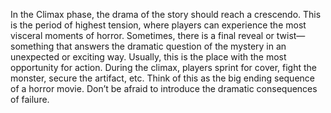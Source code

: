 In the Climax phase, the drama of the story should reach a crescendo. This is the period of highest tension, where players can experience the most visceral moments of horror. Sometimes, there is a final reveal or twist—something that answers the dramatic question of the mystery in an unexpected or exciting way. Usually, this is the place with the most opportunity for action. During the climax, players sprint for cover, fight the monster, secure the artifact, etc. Think of this as the big ending sequence of a horror movie. Don’t be afraid to introduce the dramatic consequences of failure.